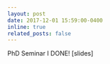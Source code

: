 ```yaml
---
layout: post
date: 2017-12-01 15:59:00-0400
inline: true
related_posts: false
---
```

PhD Seminar I  DONE! [slides]


